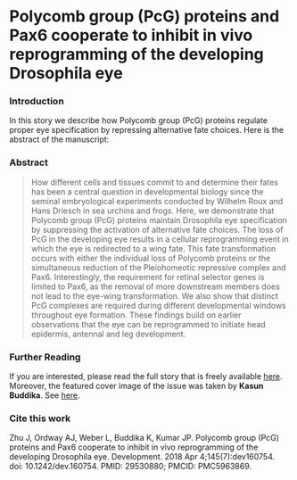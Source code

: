 # Polycomb group (PcG) proteins and Pax6 cooperate to inhibit in vivo reprogramming of the developing Drosophila eye


<!--more-->

### Introduction

In this story we describe how Polycomb group (PcG) proteins regulate proper eye specification by repressing alternative
fate choices. Here is the abstract of the manuscript:

### Abstract

> How different cells and tissues commit to and determine their fates has been a central question in developmental biology since the seminal embryological experiments conducted by Wilhelm Roux and Hans Driesch in sea urchins and frogs. Here, we demonstrate that Polycomb group (PcG) proteins maintain Drosophila eye specification by suppressing the activation of alternative fate choices. The loss of PcG in the developing eye results in a cellular reprogramming event in which the eye is redirected to a wing fate. This fate transformation occurs with either the individual loss of Polycomb proteins or the simultaneous reduction of the Pleiohomeotic repressive complex and Pax6. Interestingly, the requirement for retinal selector genes is limited to Pax6, as the removal of more downstream members does not lead to the eye-wing transformation. We also show that distinct PcG complexes are required during different developmental windows throughout eye formation. These findings build on earlier observations that the eye can be reprogrammed to initiate head epidermis, antennal and leg development.

### Further Reading

If you are interested, please read the full story that is freely available [here](https://journals.biologists.com/dev/article/145/7/dev160754/48798/Polycomb-group-PcG-proteins-and-Pax6-cooperate-to).
Moreover, the featured cover image of the issue was taken by **Kasun Buddika**. See [here](https://journals.biologists.com/dev/issue/145/7). 

### Cite this work

Zhu J, Ordway AJ, Weber L, Buddika K, Kumar JP. Polycomb group (PcG) proteins and Pax6 cooperate to inhibit in vivo reprogramming of the developing Drosophila eye. Development. 2018 Apr 4;145(7):dev160754. doi: 10.1242/dev.160754. PMID: 29530880; PMCID: PMC5963869.


